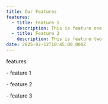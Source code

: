 ```yaml
---
title: Our Features
features:
  - title: Feature 1
    description: This is feature one
  - title: Feature 2
    description: This is feature two
date: 2025-02-12T10:45:00.000Z
---
```

features

\- feature 1

\- feature 2

\- feature 3
